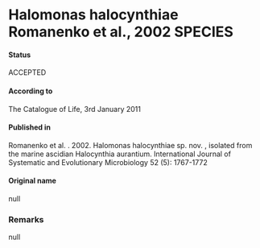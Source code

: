 Halomonas halocynthiae Romanenko et al., 2002 SPECIES
=======

#### Status
ACCEPTED

#### According to
The Catalogue of Life, 3rd January 2011

#### Published in
Romanenko et al. . 2002. Halomonas halocynthiae sp. nov. , isolated from the marine ascidian Halocynthia aurantium. International Journal of Systematic and Evolutionary Microbiology 52 (5): 1767-1772

#### Original name
null

### Remarks
null